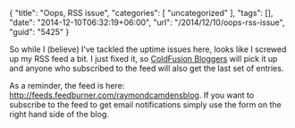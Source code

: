 {
	"title": "Oops, RSS issue",
	"categories": [
		"uncategorized"
	],
	"tags": [],
	"date": "2014-12-10T06:32:19+06:00",
	"url": "/2014/12/10/oops-rss-issue",
	"guid": "5425"
}

So while I (believe) I've tackled the uptime issues here, looks like I screwed up my RSS feed a bit. I just fixed it, so <a href="http://www.coldfusionbloggers.org">ColdFusion Bloggers</a> will pick it up and anyone who subscribed to the feed will also get the last set of entries. 

As a reminder, the feed is here: <a href="http://feeds.feedburner.com/raymondcamdensblog">http://feeds.feedburner.com/raymondcamdensblog</a>. If you want to subscribe to the feed to get email notifications simply use the form on the right hand side of the blog. 